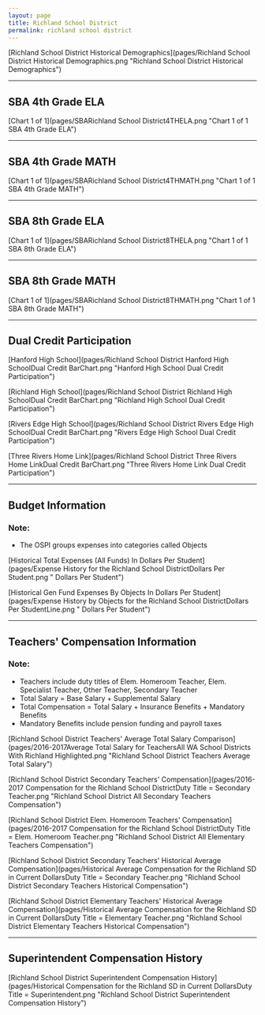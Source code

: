 ```yaml
---
layout: page
title: Richland School District
permalink: richland school district
---
```



[Richland School District Historical Demographics](pages/Richland School District Historical Demographics.png "Richland School District Historical Demographics")

___

## SBA 4th Grade ELA

[Chart 1 of 1](pages/SBARichland School District4THELA.png "Chart 1 of 1 SBA 4th Grade ELA")


___

## SBA 4th Grade MATH

[Chart 1 of 1](pages/SBARichland School District4THMATH.png "Chart 1 of 1 SBA 4th Grade MATH")


___

## SBA 8th Grade ELA

[Chart 1 of 1](pages/SBARichland School District8THELA.png "Chart 1 of 1 SBA 8th Grade ELA")


___

## SBA 8th Grade MATH

[Chart 1 of 1](pages/SBARichland School District8THMATH.png "Chart 1 of 1 SBA 8th Grade MATH")


___

## Dual Credit Participation

[Hanford High School](pages/Richland School District Hanford High SchoolDual Credit BarChart.png "Hanford High School Dual Credit Participation")

[Richland High School](pages/Richland School District Richland High SchoolDual Credit BarChart.png "Richland High School Dual Credit Participation")

[Rivers Edge High School](pages/Richland School District Rivers Edge High SchoolDual Credit BarChart.png "Rivers Edge High School Dual Credit Participation")

[Three Rivers Home Link](pages/Richland School District Three Rivers Home LinkDual Credit BarChart.png "Three Rivers Home Link Dual Credit Participation")


___

## Budget Information
### Note:
- The OSPI groups expenses into categories called Objects

[Historical Total Expenses (All Funds) In Dollars Per Student](pages/Expense History for the Richland School DistrictDollars Per Student.png " Dollars Per Student")

[Historical Gen Fund Expenses By Objects In Dollars Per Student](pages/Expense History by Objects for the Richland School DistrictDollars Per StudentLine.png " Dollars Per Student")


___

## Teachers' Compensation Information
### Note:
- Teachers include duty titles of Elem. Homeroom Teacher, Elem. Specialist Teacher, Other Teacher, Secondary Teacher
- Total Salary = Base Salary + Supplemental Salary
- Total Compensation = Total Salary + Insurance Benefits + Mandatory Benefits
- Mandatory Benefits include pension funding and payroll taxes

[Richland School District Teachers' Average Total Salary Comparison](pages/2016-2017Average Total Salary for TeachersAll WA School Districts With Richland Highlighted.png "Richland School District Teachers Average Total Salary")

[Richland School District Secondary Teachers' Compensation](pages/2016-2017 Compensation for the Richland School DistrictDuty Title = Secondary Teacher.png "Richland School District All Secondary Teachers Compensation")

[Richland School District Elem. Homeroom Teachers' Compensation](pages/2016-2017 Compensation for the Richland School DistrictDuty Title = Elem. Homeroom Teacher.png "Richland School District All Elementary Teachers Compensation")

[Richland School District Secondary Teachers' Historical Average Compensation](pages/Historical Average Compensation for the Richland SD in Current DollarsDuty Title = Secondary Teacher.png "Richland School District Secondary Teachers Historical Compensation")

[Richland School District Elementary Teachers' Historical Average Compensation](pages/Historical Average Compensation for the Richland SD in Current DollarsDuty Title = Elementary Teacher.png "Richland School District Elementary Teachers Historical Compensation")


___

## Superintendent Compensation History

[Richland School District Superintendent Compensation History](pages/Historical Compensation for the Richland SD in Current DollarsDuty Title = Superintendent.png "Richland School District Superintendent Compensation History")

